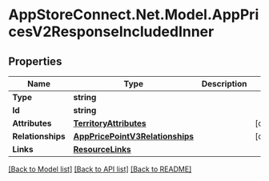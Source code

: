 # AppStoreConnect.Net.Model.AppPricesV2ResponseIncludedInner

## Properties

Name | Type | Description | Notes
------------ | ------------- | ------------- | -------------
**Type** | **string** |  | 
**Id** | **string** |  | 
**Attributes** | [**TerritoryAttributes**](TerritoryAttributes.md) |  | [optional] 
**Relationships** | [**AppPricePointV3Relationships**](AppPricePointV3Relationships.md) |  | [optional] 
**Links** | [**ResourceLinks**](ResourceLinks.md) |  | 

[[Back to Model list]](../README.md#documentation-for-models) [[Back to API list]](../README.md#documentation-for-api-endpoints) [[Back to README]](../README.md)

